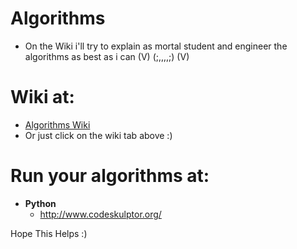 # Algorithms
* On the Wiki i'll try to explain as mortal student and engineer the algorithms as best as i can
(V)  (;,,,,;)   (V)
# Wiki at:
* [Algorithms Wiki](https://github.com/balart40/Algorithms/wiki)
* Or just click on the wiki tab above :)
# Run your algorithms at:
* **Python**
    * http://www.codeskulptor.org/

Hope This Helps :)
